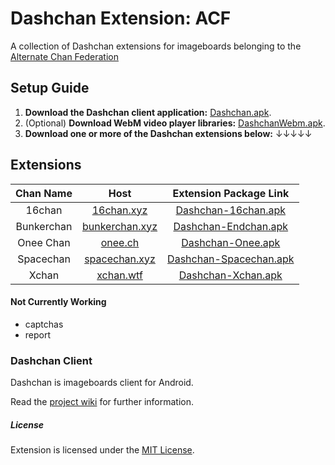 # Dashchan Extension: ACF

A collection of Dashchan extensions for imageboards belonging to the [Alternate Chan Federation](http://imageboard.us/)

## Setup Guide
1. **Download the Dashchan client application:** [Dashchan.apk](https://github.com/Mishiranu/Dashchan-Extensions/raw/master/update/package/Dashchan.apk).
2. (Optional) **Download WebM video player libraries:** [DashchanWebm.apk](https://github.com/Mishiranu/Dashchan-Extensions/raw/master/update/package/DashchanWebm.apk).
3. **Download one or more of the Dashchan extensions below:** ↓↓↓↓↓ 

## Extensions

| Chan Name       | Host                 | Extension Package Link                                                                                                                |
| :-------------: | :------------------: | :-----------------------------------------------------------------------------------------------------------------------------------: |
| 16chan        | [16chan.xyz](https://www.16chan.xyz/)         | [Dashchan-16chan.apk](https://github.com/maksrago/Dashchan-Extensions-ACF/releases/download/16chan/Dashchan-16chan.apk)    
|Bunkerchan|[bunkerchan.xyz](https://bunkerchan.xyz/)|[Dashchan-Endchan.apk](https://github.com/maksrago/Dashchan-Extensions-ACF/releases/download/Bunkerchan/Dashchan-Bunkerchan.apk)|
|Onee Chan|[onee.ch](https://onee.ch/)|[Dashchan-Onee.apk](https://github.com/maksrago/Dashchan-Extensions-ACF/releases/download/Oneechan/Dashchan-Oneech.apk)|
|Spacechan|[spacechan.xyz](https://spacechan.xyz/)|[Dashchan-Spacechan.apk](https://github.com/maksrago/Dashchan-Extensions-ACF/releases/download/Spacechan/Dashchan-Spacechan.apk)|
|Xchan|[xchan.wtf](https://xchan.wtf/)|[Dashchan-Xchan.apk](https://github.com/maksrago/Dashchan-Extensions-ACF/releases/download/Xchan/Dashchan-Xchan.apk)|


#### Not Currently Working
* captchas
* report

### Dashchan Client

Dashchan is imageboards client for Android.

Read the [project wiki](https://github.com/Mishiranu/Dashchan/wiki) for further information.

##### License

Extension is licensed under the [MIT License](LICENSE).
